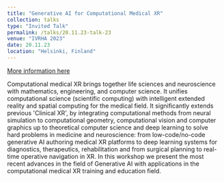 ```yaml
---
title: "Generative AI for Computational Medical XR"
collection: talks
type: "Invited Talk"
permalink: /talks/20.11.23-talk-23
venue: "IVRHA 2023"
date: 20.11.23
location: "Helsinki, Finland"
---
```


[More information here](https://papagiannakis.github.io/files/GP-GenAIinMedicine-KeynoteIVRHA.pdf)

Computational medical XR brings together life sciences and neuroscience with mathematics, engineering, and computer science. It unifies computational science (scientific computing) with intelligent extended reality and spatial computing for the medical field. It significantly extends previous &apos;Clinical XR&apos;, by integrating computational methods from neural simulation to computational geometry, computational vision and computer graphics up to theoretical computer science and deep learning to solve hard problems in medicine and neuroscience: from low-code/no-code generative AI authoring medical XR platforms to deep learning systems for diagnostics, therapeutics, rehabilitation and from surgical planning to real-time operative navigation in XR. 
In this workshop we present the most recent advances in the field of Generative AI with applications in the computational medical XR training and education field. 
